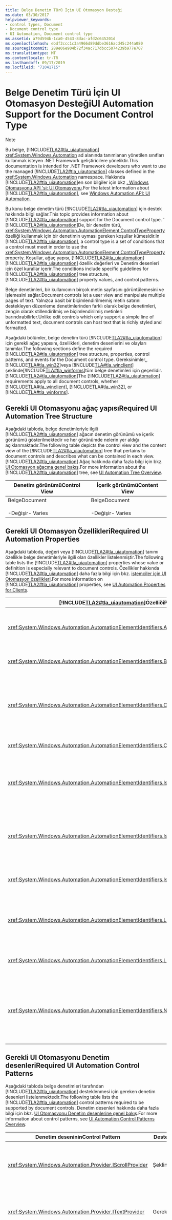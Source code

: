 ```yaml
---
title: Belge Denetim Türü İçin UI Otomasyon Desteği
ms.date: 03/30/2017
helpviewer_keywords:
- control types, Document
- Document control type
- UI Automation, Document control type
ms.assetid: a79d594b-1ca0-4543-8dac-afd2c645201d
ms.openlocfilehash: ebdf3ccc1c3a4966d89ddbe3616acd45c244a080
ms.sourcegitcommit: 289e06e904b72f34ac717dbcc5074239b977e707
ms.translationtype: MT
ms.contentlocale: tr-TR
ms.lasthandoff: 09/17/2019
ms.locfileid: "71041715"
---
```

# <a name="ui-automation-support-for-the-document-control-type"></a><span data-ttu-id="fdfe8-102">Belge Denetim Türü İçin UI Otomasyon Desteği</span><span class="sxs-lookup"><span data-stu-id="fdfe8-102">UI Automation Support for the Document Control Type</span></span>
> [!NOTE]
> <span data-ttu-id="fdfe8-103">Bu belge, [!INCLUDE[TLA2#tla_uiautomation](../../../includes/tla2sharptla-uiautomation-md.md)] <xref:System.Windows.Automation> ad alanında tanımlanan yönetilen sınıfları kullanmak isteyen .NET Framework geliştiricilere yöneliktir.</span><span class="sxs-lookup"><span data-stu-id="fdfe8-103">This documentation is intended for .NET Framework developers who want to use the managed [!INCLUDE[TLA2#tla_uiautomation](../../../includes/tla2sharptla-uiautomation-md.md)] classes defined in the <xref:System.Windows.Automation> namespace.</span></span> <span data-ttu-id="fdfe8-104">Hakkında [!INCLUDE[TLA2#tla_uiautomation](../../../includes/tla2sharptla-uiautomation-md.md)]en son bilgiler için bkz [. Windows Otomasyonu API 'si: UI Otomasyonu](https://go.microsoft.com/fwlink/?LinkID=156746).</span><span class="sxs-lookup"><span data-stu-id="fdfe8-104">For the latest information about [!INCLUDE[TLA2#tla_uiautomation](../../../includes/tla2sharptla-uiautomation-md.md)], see [Windows Automation API: UI Automation](https://go.microsoft.com/fwlink/?LinkID=156746).</span></span>  
  
 <span data-ttu-id="fdfe8-105">Bu konu belge denetim türü [!INCLUDE[TLA2#tla_uiautomation](../../../includes/tla2sharptla-uiautomation-md.md)] için destek hakkında bilgi sağlar.</span><span class="sxs-lookup"><span data-stu-id="fdfe8-105">This topic provides information about [!INCLUDE[TLA2#tla_uiautomation](../../../includes/tla2sharptla-uiautomation-md.md)] support for the Document control type.</span></span> <span data-ttu-id="fdfe8-106">' [!INCLUDE[TLA2#tla_uiautomation](../../../includes/tla2sharptla-uiautomation-md.md)]De, bir denetim türü, <xref:System.Windows.Automation.AutomationElement.ControlTypeProperty> özelliği kullanmak için bir denetimin uyması gereken koşullar kümesidir.</span><span class="sxs-lookup"><span data-stu-id="fdfe8-106">In [!INCLUDE[TLA2#tla_uiautomation](../../../includes/tla2sharptla-uiautomation-md.md)], a control type is a set of conditions that a control must meet in order to use the <xref:System.Windows.Automation.AutomationElement.ControlTypeProperty> property.</span></span> <span data-ttu-id="fdfe8-107">Koşullar, ağaç yapısı, [!INCLUDE[TLA2#tla_uiautomation](../../../includes/tla2sharptla-uiautomation-md.md)] [!INCLUDE[TLA2#tla_uiautomation](../../../includes/tla2sharptla-uiautomation-md.md)] özellik değerleri ve Denetim desenleri için özel kurallar içerir.</span><span class="sxs-lookup"><span data-stu-id="fdfe8-107">The conditions include specific guidelines for [!INCLUDE[TLA2#tla_uiautomation](../../../includes/tla2sharptla-uiautomation-md.md)] tree structure, [!INCLUDE[TLA2#tla_uiautomation](../../../includes/tla2sharptla-uiautomation-md.md)] property values, and control patterns.</span></span>  
  
 <span data-ttu-id="fdfe8-108">Belge denetimleri, bir kullanıcının birçok metin sayfasını görüntülemesini ve işlemesini sağlar.</span><span class="sxs-lookup"><span data-stu-id="fdfe8-108">Document controls let a user view and manipulate multiple pages of text.</span></span> <span data-ttu-id="fdfe8-109">Yalnızca basit bir biçimlendirilmemiş metin satırını destekleyen düzenleme denetimlerinden farklı olarak belge denetimleri, zengin olarak stillendirilmiş ve biçimlendirilmiş metinleri barındırabilirler.</span><span class="sxs-lookup"><span data-stu-id="fdfe8-109">Unlike edit controls which only support a simple line of unformatted text, document controls can host text that is richly styled and formatted.</span></span>  
  
 <span data-ttu-id="fdfe8-110">Aşağıdaki bölümler, belge denetim türü [!INCLUDE[TLA2#tla_uiautomation](../../../includes/tla2sharptla-uiautomation-md.md)] için gerekli ağaç yapısını, özellikleri, denetim desenlerini ve olayları tanımlar.</span><span class="sxs-lookup"><span data-stu-id="fdfe8-110">The following sections define the required [!INCLUDE[TLA2#tla_uiautomation](../../../includes/tla2sharptla-uiautomation-md.md)] tree structure, properties, control patterns, and events for the Document control type.</span></span> <span data-ttu-id="fdfe8-111">Gereksinimler,, [!INCLUDE[TLA#tla_win32](../../../includes/tlasharptla-win32-md.md)]veya [!INCLUDE[TLA#tla_winclient](../../../includes/tlasharptla-winclient-md.md)] şeklinde[!INCLUDE[TLA#tla_winforms](../../../includes/tlasharptla-winforms-md.md)]tüm belge denetimleri için geçerlidir. [!INCLUDE[TLA2#tla_uiautomation](../../../includes/tla2sharptla-uiautomation-md.md)]</span><span class="sxs-lookup"><span data-stu-id="fdfe8-111">The [!INCLUDE[TLA2#tla_uiautomation](../../../includes/tla2sharptla-uiautomation-md.md)] requirements apply to all document controls, whether [!INCLUDE[TLA#tla_winclient](../../../includes/tlasharptla-winclient-md.md)], [!INCLUDE[TLA#tla_win32](../../../includes/tlasharptla-win32-md.md)], or [!INCLUDE[TLA#tla_winforms](../../../includes/tlasharptla-winforms-md.md)].</span></span>  
  
## <a name="required-ui-automation-tree-structure"></a><span data-ttu-id="fdfe8-112">Gerekli UI Otomasyonu ağaç yapısı</span><span class="sxs-lookup"><span data-stu-id="fdfe8-112">Required UI Automation Tree Structure</span></span>  
 <span data-ttu-id="fdfe8-113">Aşağıdaki tabloda, belge denetimleriyle ilgili [!INCLUDE[TLA2#tla_uiautomation](../../../includes/tla2sharptla-uiautomation-md.md)] ağacın denetim görünümü ve içerik görünümü gösterilmektedir ve her görünümde nelerin yer aldığı açıklanmaktadır.</span><span class="sxs-lookup"><span data-stu-id="fdfe8-113">The following table depicts the control view and the content view of the [!INCLUDE[TLA2#tla_uiautomation](../../../includes/tla2sharptla-uiautomation-md.md)] tree that pertains to document controls and describes what can be contained in each view.</span></span> <span data-ttu-id="fdfe8-114">[!INCLUDE[TLA2#tla_uiautomation](../../../includes/tla2sharptla-uiautomation-md.md)] Ağaç hakkında daha fazla bilgi için bkz. [UI Otomasyon ağacına genel bakış](ui-automation-tree-overview.md).</span><span class="sxs-lookup"><span data-stu-id="fdfe8-114">For more information about the [!INCLUDE[TLA2#tla_uiautomation](../../../includes/tla2sharptla-uiautomation-md.md)] tree, see [UI Automation Tree Overview](ui-automation-tree-overview.md).</span></span>  
  
|<span data-ttu-id="fdfe8-115">Denetim görünümü</span><span class="sxs-lookup"><span data-stu-id="fdfe8-115">Control View</span></span>|<span data-ttu-id="fdfe8-116">İçerik görünümü</span><span class="sxs-lookup"><span data-stu-id="fdfe8-116">Content View</span></span>|  
|------------------|------------------|  
|<span data-ttu-id="fdfe8-117">Belge</span><span class="sxs-lookup"><span data-stu-id="fdfe8-117">Document</span></span><br /><br /> <span data-ttu-id="fdfe8-118">-Değişir</span><span class="sxs-lookup"><span data-stu-id="fdfe8-118">-   Varies</span></span>|<span data-ttu-id="fdfe8-119">Belge</span><span class="sxs-lookup"><span data-stu-id="fdfe8-119">Document</span></span><br /><br /> <span data-ttu-id="fdfe8-120">-Değişir</span><span class="sxs-lookup"><span data-stu-id="fdfe8-120">-   Varies</span></span>|  
  
## <a name="required-ui-automation-properties"></a><span data-ttu-id="fdfe8-121">Gerekli UI Otomasyon Özellikleri</span><span class="sxs-lookup"><span data-stu-id="fdfe8-121">Required UI Automation Properties</span></span>  
 <span data-ttu-id="fdfe8-122">Aşağıdaki tabloda, değeri veya [!INCLUDE[TLA2#tla_uiautomation](../../../includes/tla2sharptla-uiautomation-md.md)] tanımı özellikle belge denetimleriyle ilgili olan özellikler listelenmiştir.</span><span class="sxs-lookup"><span data-stu-id="fdfe8-122">The following table lists the [!INCLUDE[TLA2#tla_uiautomation](../../../includes/tla2sharptla-uiautomation-md.md)] properties whose value or definition is especially relevant to document controls.</span></span> <span data-ttu-id="fdfe8-123">Özellikler hakkında [!INCLUDE[TLA2#tla_uiautomation](../../../includes/tla2sharptla-uiautomation-md.md)] daha fazla bilgi için bkz. [istemciler için UI Otomasyon özellikleri](ui-automation-properties-for-clients.md).</span><span class="sxs-lookup"><span data-stu-id="fdfe8-123">For more information on [!INCLUDE[TLA2#tla_uiautomation](../../../includes/tla2sharptla-uiautomation-md.md)] properties, see [UI Automation Properties for Clients](ui-automation-properties-for-clients.md).</span></span>  
  
|[!INCLUDE[TLA2#tla_uiautomation](../../../includes/tla2sharptla-uiautomation-md.md)]<span data-ttu-id="fdfe8-124">Özelliði</span><span class="sxs-lookup"><span data-stu-id="fdfe8-124">Property</span></span>|<span data-ttu-id="fdfe8-125">Değer</span><span class="sxs-lookup"><span data-stu-id="fdfe8-125">Value</span></span>|<span data-ttu-id="fdfe8-126">Notlar</span><span class="sxs-lookup"><span data-stu-id="fdfe8-126">Notes</span></span>|  
|------------------------------------------------------------------------------------|-----------|-----------|  
|<xref:System.Windows.Automation.AutomationElementIdentifiers.AutomationIdProperty>|<span data-ttu-id="fdfe8-127">Notlara bakın.</span><span class="sxs-lookup"><span data-stu-id="fdfe8-127">See notes.</span></span>|<span data-ttu-id="fdfe8-128">Bu özelliğin değerinin bir uygulamadaki tüm denetimlerde benzersiz olması gerekir.</span><span class="sxs-lookup"><span data-stu-id="fdfe8-128">The value of this property needs to be unique across all controls in an application.</span></span>|  
|<xref:System.Windows.Automation.AutomationElementIdentifiers.BoundingRectangleProperty>|<span data-ttu-id="fdfe8-129">Notlara bakın.</span><span class="sxs-lookup"><span data-stu-id="fdfe8-129">See notes.</span></span>|<span data-ttu-id="fdfe8-130">Tüm denetimi içeren en dıştaki dikdörtgen.</span><span class="sxs-lookup"><span data-stu-id="fdfe8-130">The outermost rectangle that contains the whole control.</span></span>|  
|<xref:System.Windows.Automation.AutomationElementIdentifiers.ClickablePointProperty>|<span data-ttu-id="fdfe8-131">Notlara bakın.</span><span class="sxs-lookup"><span data-stu-id="fdfe8-131">See notes.</span></span>|<span data-ttu-id="fdfe8-132">Belgede, belge kapsayıcısındaki öğelerinden birinin belgenin odağa sahip olmasına neden olacak bir tıklanabilir nokta vardır.</span><span class="sxs-lookup"><span data-stu-id="fdfe8-132">The document has a clickable point that will cause the document of one of its elements in the document container to have focus.</span></span>|  
|<xref:System.Windows.Automation.AutomationElementIdentifiers.ControlTypeProperty>|<span data-ttu-id="fdfe8-133">Belge</span><span class="sxs-lookup"><span data-stu-id="fdfe8-133">Document</span></span>|<span data-ttu-id="fdfe8-134">Bu değer tüm UI çerçeveleri için aynıdır.</span><span class="sxs-lookup"><span data-stu-id="fdfe8-134">This value is the same for all UI frameworks.</span></span>|  
|<xref:System.Windows.Automation.AutomationElementIdentifiers.IsContentElementProperty>|<span data-ttu-id="fdfe8-135">Doğru</span><span class="sxs-lookup"><span data-stu-id="fdfe8-135">True</span></span>|<span data-ttu-id="fdfe8-136">Belge denetimi her zaman [!INCLUDE[TLA2#tla_uiautomation](../../../includes/tla2sharptla-uiautomation-md.md)] ağacın içerik görünümüne dahil edilmiştir.</span><span class="sxs-lookup"><span data-stu-id="fdfe8-136">The document control is always included in the content view of the [!INCLUDE[TLA2#tla_uiautomation](../../../includes/tla2sharptla-uiautomation-md.md)] tree.</span></span>|  
|<xref:System.Windows.Automation.AutomationElementIdentifiers.IsControlElementProperty>|<span data-ttu-id="fdfe8-137">Doğru</span><span class="sxs-lookup"><span data-stu-id="fdfe8-137">True</span></span>|<span data-ttu-id="fdfe8-138">Belge denetimi her zaman [!INCLUDE[TLA2#tla_uiautomation](../../../includes/tla2sharptla-uiautomation-md.md)] ağacın denetim görünümüne dahil edilmiştir.</span><span class="sxs-lookup"><span data-stu-id="fdfe8-138">The document control is always included in the control view of the [!INCLUDE[TLA2#tla_uiautomation](../../../includes/tla2sharptla-uiautomation-md.md)] tree.</span></span>|  
|<xref:System.Windows.Automation.AutomationElementIdentifiers.IsKeyboardFocusableProperty>|<span data-ttu-id="fdfe8-139">Notlara bakın.</span><span class="sxs-lookup"><span data-stu-id="fdfe8-139">See notes.</span></span>|<span data-ttu-id="fdfe8-140">Denetim, klavye odağı alamıyorsa, bu özelliği desteklemesi gerekir.</span><span class="sxs-lookup"><span data-stu-id="fdfe8-140">If the control can receive keyboard focus, it must support this property.</span></span>|  
|<xref:System.Windows.Automation.AutomationElementIdentifiers.LabeledByProperty>|<span data-ttu-id="fdfe8-141">Notlara bakın.</span><span class="sxs-lookup"><span data-stu-id="fdfe8-141">See notes.</span></span>|<span data-ttu-id="fdfe8-142">Bu özelliğin değeri belge denetiminin etiketi olmalıdır.</span><span class="sxs-lookup"><span data-stu-id="fdfe8-142">The value of this property should be the label of the document control.</span></span> <span data-ttu-id="fdfe8-143">Genellikle, belgenin başlığı kullanılır.</span><span class="sxs-lookup"><span data-stu-id="fdfe8-143">Typically, the title of the document is used.</span></span>|  
|<xref:System.Windows.Automation.AutomationElementIdentifiers.LocalizedControlTypeProperty>|<span data-ttu-id="fdfe8-144">belgedeki</span><span class="sxs-lookup"><span data-stu-id="fdfe8-144">"document"</span></span>|<span data-ttu-id="fdfe8-145">Belge denetim türüne karşılık gelen yerelleştirilmiş dize.</span><span class="sxs-lookup"><span data-stu-id="fdfe8-145">Localized string corresponding to the Document control type.</span></span>|  
|<xref:System.Windows.Automation.AutomationElementIdentifiers.NameProperty>|<span data-ttu-id="fdfe8-146">Notlara bakın.</span><span class="sxs-lookup"><span data-stu-id="fdfe8-146">See notes.</span></span>|<span data-ttu-id="fdfe8-147">Belge denetimi genellikle adlarını yüklendiği dosya adından alır.</span><span class="sxs-lookup"><span data-stu-id="fdfe8-147">The document control typically gets its names from the file name it is loaded from.</span></span> <span data-ttu-id="fdfe8-148">Bu, genellikle kapsayan bir pencere veya çerçeve başlığı içinde görüntülenir.</span><span class="sxs-lookup"><span data-stu-id="fdfe8-148">This is often displayed in a containing window or frame title.</span></span>|  
  
## <a name="required-ui-automation-control-patterns"></a><span data-ttu-id="fdfe8-149">Gerekli UI Otomasyonu Denetim desenleri</span><span class="sxs-lookup"><span data-stu-id="fdfe8-149">Required UI Automation Control Patterns</span></span>  
 <span data-ttu-id="fdfe8-150">Aşağıdaki tabloda belge denetimleri tarafından [!INCLUDE[TLA2#tla_uiautomation](../../../includes/tla2sharptla-uiautomation-md.md)] desteklenmesi için gereken denetim desenleri listelenmektedir.</span><span class="sxs-lookup"><span data-stu-id="fdfe8-150">The following table lists the [!INCLUDE[TLA2#tla_uiautomation](../../../includes/tla2sharptla-uiautomation-md.md)] control patterns required to be supported by document controls.</span></span> <span data-ttu-id="fdfe8-151">Denetim desenleri hakkında daha fazla bilgi için bkz. [UI Otomasyonu Denetim desenlerine genel bakış](ui-automation-control-patterns-overview.md).</span><span class="sxs-lookup"><span data-stu-id="fdfe8-151">For more information about control patterns, see [UI Automation Control Patterns Overview](ui-automation-control-patterns-overview.md).</span></span>  
  
|<span data-ttu-id="fdfe8-152">Denetim deseninin</span><span class="sxs-lookup"><span data-stu-id="fdfe8-152">Control Pattern</span></span>|<span data-ttu-id="fdfe8-153">Destek</span><span class="sxs-lookup"><span data-stu-id="fdfe8-153">Support</span></span>|<span data-ttu-id="fdfe8-154">Notlar</span><span class="sxs-lookup"><span data-stu-id="fdfe8-154">Notes</span></span>|  
|---------------------|-------------|-----------|  
|<xref:System.Windows.Automation.Provider.IScrollProvider>|<span data-ttu-id="fdfe8-155">Şekline</span><span class="sxs-lookup"><span data-stu-id="fdfe8-155">Depends</span></span>|<span data-ttu-id="fdfe8-156">Belge denetimi görünüm penceresinin sayısından daha büyük olabilir.</span><span class="sxs-lookup"><span data-stu-id="fdfe8-156">The document control can span larger than that span of the viewport.</span></span> <span data-ttu-id="fdfe8-157">İçerik kaydırılabilir ise, denetimin Scroll Control deseninin desteklenmesi gerekir.</span><span class="sxs-lookup"><span data-stu-id="fdfe8-157">The control should support the Scroll control pattern if the content is scrollable.</span></span>|  
|<xref:System.Windows.Automation.Provider.ITextProvider>|<span data-ttu-id="fdfe8-158">Gerekli</span><span class="sxs-lookup"><span data-stu-id="fdfe8-158">Required</span></span>|<span data-ttu-id="fdfe8-159">Belge denetimi görünüm penceresinin sayısından daha büyük olabilir.</span><span class="sxs-lookup"><span data-stu-id="fdfe8-159">The document control can span larger than that span of the viewport.</span></span> <span data-ttu-id="fdfe8-160">İçerik kaydırılabilir ise, denetimin Scroll Control deseninin desteklenmesi gerekir.</span><span class="sxs-lookup"><span data-stu-id="fdfe8-160">The control should support the Scroll control pattern if the content is scrollable.</span></span>|  
|<xref:System.Windows.Automation.Provider.IValueProvider>|<span data-ttu-id="fdfe8-161">hiçbir zaman</span><span class="sxs-lookup"><span data-stu-id="fdfe8-161">Never</span></span>|<span data-ttu-id="fdfe8-162">Denetimin içeriği genellikle birden fazla sayfaya yayıldığından belge denetimi bu denetim modelini desteklemiyor.</span><span class="sxs-lookup"><span data-stu-id="fdfe8-162">The document control does not support this control pattern because the contents of the control often span more than one page.</span></span> <span data-ttu-id="fdfe8-163">UI Otomasyonu istemcilerinin bir belge <xref:System.Windows.Automation.TextPattern> hakkında metin bilgileri almak için kullanması gerekir.</span><span class="sxs-lookup"><span data-stu-id="fdfe8-163">UI Automation clients should use <xref:System.Windows.Automation.TextPattern> to obtain text information about a document.</span></span>|  
  
## <a name="required-ui-automation-events"></a><span data-ttu-id="fdfe8-164">Gerekli UI Otomasyon olayları</span><span class="sxs-lookup"><span data-stu-id="fdfe8-164">Required UI Automation Events</span></span>  
 <span data-ttu-id="fdfe8-165">Aşağıdaki tabloda tüm belge denetimleri [!INCLUDE[TLA2#tla_uiautomation](../../../includes/tla2sharptla-uiautomation-md.md)] tarafından desteklenmesi gereken olaylar listelenmektedir.</span><span class="sxs-lookup"><span data-stu-id="fdfe8-165">The following table lists the [!INCLUDE[TLA2#tla_uiautomation](../../../includes/tla2sharptla-uiautomation-md.md)] events required to be supported by all document controls.</span></span> <span data-ttu-id="fdfe8-166">Olaylar hakkında daha fazla bilgi için bkz. [UI Otomasyonu olaylarına genel bakış](ui-automation-events-overview.md).</span><span class="sxs-lookup"><span data-stu-id="fdfe8-166">For more information about events, see [UI Automation Events Overview](ui-automation-events-overview.md).</span></span>  
  
|[!INCLUDE[TLA2#tla_uiautomation](../../../includes/tla2sharptla-uiautomation-md.md)]<span data-ttu-id="fdfe8-167">Olay</span><span class="sxs-lookup"><span data-stu-id="fdfe8-167">Event</span></span>|<span data-ttu-id="fdfe8-168">Destek</span><span class="sxs-lookup"><span data-stu-id="fdfe8-168">Support</span></span>|<span data-ttu-id="fdfe8-169">Notlar</span><span class="sxs-lookup"><span data-stu-id="fdfe8-169">Notes</span></span>|  
|---------------------------------------------------------------------------------|-------------|-----------|  
|<xref:System.Windows.Automation.AutomationElementIdentifiers.AutomationFocusChangedEvent>|<span data-ttu-id="fdfe8-170">Gerekli</span><span class="sxs-lookup"><span data-stu-id="fdfe8-170">Required</span></span>|<span data-ttu-id="fdfe8-171">Yok.</span><span class="sxs-lookup"><span data-stu-id="fdfe8-171">None</span></span>|  
|<span data-ttu-id="fdfe8-172"><xref:System.Windows.Automation.AutomationElementIdentifiers.BoundingRectangleProperty>özellik değişti olayı.</span><span class="sxs-lookup"><span data-stu-id="fdfe8-172"><xref:System.Windows.Automation.AutomationElementIdentifiers.BoundingRectangleProperty> property-changed event.</span></span>|<span data-ttu-id="fdfe8-173">Gerekli</span><span class="sxs-lookup"><span data-stu-id="fdfe8-173">Required</span></span>|<span data-ttu-id="fdfe8-174">Yok.</span><span class="sxs-lookup"><span data-stu-id="fdfe8-174">None</span></span>|  
|<span data-ttu-id="fdfe8-175"><xref:System.Windows.Automation.AutomationElementIdentifiers.IsEnabledProperty>özellik değişti olayı.</span><span class="sxs-lookup"><span data-stu-id="fdfe8-175"><xref:System.Windows.Automation.AutomationElementIdentifiers.IsEnabledProperty> property-changed event.</span></span>|<span data-ttu-id="fdfe8-176">Gerekli</span><span class="sxs-lookup"><span data-stu-id="fdfe8-176">Required</span></span>|<span data-ttu-id="fdfe8-177">Yok.</span><span class="sxs-lookup"><span data-stu-id="fdfe8-177">None</span></span>|  
|<span data-ttu-id="fdfe8-178"><xref:System.Windows.Automation.AutomationElementIdentifiers.IsOffscreenProperty>özellik değişti olayı.</span><span class="sxs-lookup"><span data-stu-id="fdfe8-178"><xref:System.Windows.Automation.AutomationElementIdentifiers.IsOffscreenProperty> property-changed event.</span></span>|<span data-ttu-id="fdfe8-179">Gerekli</span><span class="sxs-lookup"><span data-stu-id="fdfe8-179">Required</span></span>|<span data-ttu-id="fdfe8-180">Yok.</span><span class="sxs-lookup"><span data-stu-id="fdfe8-180">None</span></span>|  
|<xref:System.Windows.Automation.AutomationElementIdentifiers.StructureChangedEvent>|<span data-ttu-id="fdfe8-181">Gerekli</span><span class="sxs-lookup"><span data-stu-id="fdfe8-181">Required</span></span>|<span data-ttu-id="fdfe8-182">Yok.</span><span class="sxs-lookup"><span data-stu-id="fdfe8-182">None</span></span>|  
|<span data-ttu-id="fdfe8-183"><xref:System.Windows.Automation.ScrollPatternIdentifiers.HorizontallyScrollableProperty>özellik değişti olayı.</span><span class="sxs-lookup"><span data-stu-id="fdfe8-183"><xref:System.Windows.Automation.ScrollPatternIdentifiers.HorizontallyScrollableProperty> property-changed event.</span></span>|<span data-ttu-id="fdfe8-184">Gerekli</span><span class="sxs-lookup"><span data-stu-id="fdfe8-184">Required</span></span>|<span data-ttu-id="fdfe8-185">Yok.</span><span class="sxs-lookup"><span data-stu-id="fdfe8-185">None</span></span>|  
|<span data-ttu-id="fdfe8-186"><xref:System.Windows.Automation.ScrollPatternIdentifiers.HorizontalScrollPercentProperty>özellik değişti olayı.</span><span class="sxs-lookup"><span data-stu-id="fdfe8-186"><xref:System.Windows.Automation.ScrollPatternIdentifiers.HorizontalScrollPercentProperty> property-changed event.</span></span>|<span data-ttu-id="fdfe8-187">Gerekli</span><span class="sxs-lookup"><span data-stu-id="fdfe8-187">Required</span></span>|<span data-ttu-id="fdfe8-188">Yok.</span><span class="sxs-lookup"><span data-stu-id="fdfe8-188">None</span></span>|  
|<span data-ttu-id="fdfe8-189"><xref:System.Windows.Automation.ScrollPatternIdentifiers.HorizontalViewSizeProperty>özellik değişti olayı.</span><span class="sxs-lookup"><span data-stu-id="fdfe8-189"><xref:System.Windows.Automation.ScrollPatternIdentifiers.HorizontalViewSizeProperty> property-changed event.</span></span>|<span data-ttu-id="fdfe8-190">Gerekli</span><span class="sxs-lookup"><span data-stu-id="fdfe8-190">Required</span></span>|<span data-ttu-id="fdfe8-191">Yok.</span><span class="sxs-lookup"><span data-stu-id="fdfe8-191">None</span></span>|  
|<span data-ttu-id="fdfe8-192"><xref:System.Windows.Automation.ScrollPatternIdentifiers.VerticalScrollPercentProperty>özellik değişti olayı.</span><span class="sxs-lookup"><span data-stu-id="fdfe8-192"><xref:System.Windows.Automation.ScrollPatternIdentifiers.VerticalScrollPercentProperty> property-changed event.</span></span>|<span data-ttu-id="fdfe8-193">Gerekli</span><span class="sxs-lookup"><span data-stu-id="fdfe8-193">Required</span></span>|<span data-ttu-id="fdfe8-194">Yok.</span><span class="sxs-lookup"><span data-stu-id="fdfe8-194">None</span></span>|  
|<span data-ttu-id="fdfe8-195"><xref:System.Windows.Automation.ScrollPatternIdentifiers.VerticallyScrollableProperty>özellik değişti olayı.</span><span class="sxs-lookup"><span data-stu-id="fdfe8-195"><xref:System.Windows.Automation.ScrollPatternIdentifiers.VerticallyScrollableProperty> property-changed event.</span></span>|<span data-ttu-id="fdfe8-196">Gerekli</span><span class="sxs-lookup"><span data-stu-id="fdfe8-196">Required</span></span>|<span data-ttu-id="fdfe8-197">Yok.</span><span class="sxs-lookup"><span data-stu-id="fdfe8-197">None</span></span>|  
|<span data-ttu-id="fdfe8-198"><xref:System.Windows.Automation.ScrollPatternIdentifiers.VerticalViewSizeProperty>özellik değişti olayı.</span><span class="sxs-lookup"><span data-stu-id="fdfe8-198"><xref:System.Windows.Automation.ScrollPatternIdentifiers.VerticalViewSizeProperty> property-changed event.</span></span>|<span data-ttu-id="fdfe8-199">Gerekli</span><span class="sxs-lookup"><span data-stu-id="fdfe8-199">Required</span></span>|<span data-ttu-id="fdfe8-200">Yok.</span><span class="sxs-lookup"><span data-stu-id="fdfe8-200">None</span></span>|  
|<xref:System.Windows.Automation.SelectionPatternIdentifiers.InvalidatedEvent>|<span data-ttu-id="fdfe8-201">Şekline</span><span class="sxs-lookup"><span data-stu-id="fdfe8-201">Depends</span></span>|<span data-ttu-id="fdfe8-202">Denetim seçim denetim modelini destekliyorsa, bu olayı desteklemesi gerekir.</span><span class="sxs-lookup"><span data-stu-id="fdfe8-202">If the control supports the Selection control pattern, it must support this event.</span></span>|  
|<xref:System.Windows.Automation.TextPatternIdentifiers.TextSelectionChangedEvent>|<span data-ttu-id="fdfe8-203">Gerekli</span><span class="sxs-lookup"><span data-stu-id="fdfe8-203">Required</span></span>|<span data-ttu-id="fdfe8-204">Yok.</span><span class="sxs-lookup"><span data-stu-id="fdfe8-204">None</span></span>|  
|<xref:System.Windows.Automation.TextPatternIdentifiers.TextChangedEvent>|<span data-ttu-id="fdfe8-205">Gerekli</span><span class="sxs-lookup"><span data-stu-id="fdfe8-205">Required</span></span>|<span data-ttu-id="fdfe8-206">Yok.</span><span class="sxs-lookup"><span data-stu-id="fdfe8-206">None</span></span>|  
|<span data-ttu-id="fdfe8-207"><xref:System.Windows.Automation.ValuePatternIdentifiers.ValueProperty>özellik değişti olayı.</span><span class="sxs-lookup"><span data-stu-id="fdfe8-207"><xref:System.Windows.Automation.ValuePatternIdentifiers.ValueProperty> property-changed event.</span></span>|<span data-ttu-id="fdfe8-208">hiçbir zaman</span><span class="sxs-lookup"><span data-stu-id="fdfe8-208">Never</span></span>|<span data-ttu-id="fdfe8-209">Yok.</span><span class="sxs-lookup"><span data-stu-id="fdfe8-209">None</span></span>|  
  
## <a name="see-also"></a><span data-ttu-id="fdfe8-210">Ayrıca bkz.</span><span class="sxs-lookup"><span data-stu-id="fdfe8-210">See also</span></span>

- <xref:System.Windows.Automation.ControlType.Document>
- [<span data-ttu-id="fdfe8-211">UI Otomasyonu Denetim Türlerine Genel Bakış</span><span class="sxs-lookup"><span data-stu-id="fdfe8-211">UI Automation Control Types Overview</span></span>](ui-automation-control-types-overview.md)
- [<span data-ttu-id="fdfe8-212">UI Otomasyonuna Genel Bakış</span><span class="sxs-lookup"><span data-stu-id="fdfe8-212">UI Automation Overview</span></span>](ui-automation-overview.md)
